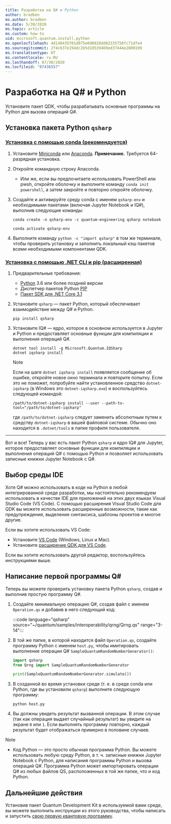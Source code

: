 ```yaml
---
title: Разработка на Q# и Python
author: bradben
ms.author: bradben
ms.date: 5/30/2020
ms.topic: article
ms.custom: how-to
uid: microsoft.quantum.install.python
ms.openlocfilehash: 4d148435f01d975e690828dd02335758fc71dfe4
ms.sourcegitcommit: 2f4c637e194dc2b5d18539469ed37444e2800199
ms.translationtype: HT
ms.contentlocale: ru-RU
ms.lasthandoff: 07/30/2020
ms.locfileid: "87436557"
---
```

# <a name="develop-with-q-and-python"></a>Разработка на Q# и Python

Установите пакет QDK, чтобы разрабатывать основные программы на Python для вызова операций Q#.

## <a name="install-the-qsharp-python-package"></a>Установка пакета Python `qsharp`

### <a name="install-using-conda-recommended"></a>[Установка с помощью conda (рекомендуется)](#tab/tabid-conda)

1. Установите [Miniconda](https://docs.conda.io/en/latest/miniconda.html) или [Anaconda](https://www.anaconda.com/products/individual#Downloads). **Примечание.** Требуется 64-разрядная установка.

1. Откройте командную строку Anaconda.

   - Или же, если вы предпочитаете использовать PowerShell или pwsh, откройте оболочку и выполните команду `conda init powershell`, а затем закройте и повторно откройте оболочку.

1. Создайте и активируйте среду conda с именем `qsharp-env` и необходимыми пакетами (включая Jupyter Notebook и IQ#), выполнив следующие команды:

    ```
    conda create -n qsharp-env -c quantum-engineering qsharp notebook

    conda activate qsharp-env
    ```

1. Выполните команду `python -c "import qsharp"` в том же терминале, чтобы проверить установку и заполнить локальный кэш пакетов всеми необходимыми компонентами QDK.

### <a name="install-using-net-cli-and-pip-advanced"></a>[Установка с помощью .NET CLI и pip (расширенная)](#tab/tabid-dotnetcli)

1. Предварительные требования:

    - [Python](https://www.python.org/downloads/) 3.6 или более поздней версии
    - Диспетчер пакетов Python [PIP](https://pip.pypa.io/en/stable/installing)
    - [Пакет SDK для .NET Core 3.1](https://dotnet.microsoft.com/download/dotnet-core/3.1)


1. Установите `qsharp` — пакет Python, который обеспечивает взаимодействие между Q# и Python.

    ```
    pip install qsharp
    ```

1. Установите IQ# — ядро, которое в основном используется в Jupyter и Python и предоставляет основные функции для компиляции и выполнения операций Q#.

    ```dotnetcli
    dotnet tool install -g Microsoft.Quantum.IQSharp
    dotnet iqsharp install
    ```

    > [!NOTE]
    > Если на шаге `dotnet iqsharp install` появляется сообщение об ошибке, откройте новое окно терминала и повторите попытку.
    > Если это не поможет, попробуйте найти установленное средство `dotnet-iqsharp` (в Windows это `dotnet-iqsharp.exe`) и воспользуйтесь следующей командой:
    > ```
    > /path/to/dotnet-iqsharp install --user --path-to-tool="/path/to/dotnet-iqsharp"
    > ```
    > где `/path/to/dotnet-iqsharp` следует заменить абсолютным путем к средству `dotnet-iqsharp` в вашей файловой системе.
    > Обычно оно находится в `.dotnet/tools` в папке профиля пользователя.
    
***

Вот и все! Теперь у вас есть пакет Python `qsharp` и ядро IQ# для Jupyter, которое предоставляет основные функции для компиляции и выполнения операций Q# с помощью Python и позволяет использовать записные книжки Jupyter Notebook с Q#.

## <a name="choose-your-ide"></a>Выбор среды IDE

Хотя Q# можно использовать в коде на Python в любой интегрированной среде разработки, мы настоятельно рекомендуем использовать в качестве IDE для приложений на этих двух языках Visual Studio Code (VS Code). С помощью расширения Visual Studio Code для QDK вы можете использовать расширенные возможности, такие как предупреждения, выделение синтаксиса, шаблоны проектов и многое другие.

Если вы хотите использовать VS Code:

- Установите [VS Code](https://code.visualstudio.com/download) (Windows, Linux и Mac).
- Установите [расширение QDK для VS Code](https://marketplace.visualstudio.com/items?itemName=quantum.quantum-devkit-vscode).

Если вы хотите использовать другой редактор, воспользуйтесь инструкциями выше.

## <a name="write-your-first-q-program"></a>Написание первой программы Q#

Теперь вы можете проверить установку пакета Python `qsharp`, создав и выполнив простую программу Q#.

1. Создайте минимальную операцию Q#, создав файл с именем `Operation.qs` и добавив в него следующий код:

    :::code language="qsharp" source="~/quantum/samples/interoperability/qrng/Qrng.qs" range="3-14":::

1. В той же папке, в которой находится файл `Operation.qs`, создайте программу Python с именем `host.py`, чтобы имитировать выполнение операции Q# `SampleQuantumRandomNumberGenerator()`:

    ```python
    import qsharp
    from Qrng import SampleQuantumRandomNumberGenerator

    print(SampleQuantumRandomNumberGenerator.simulate())
    ```

1. В созданной во время установки среде (т. е. в среде conda или Python, где вы установили `qsharp`) выполните следующую программу:

    ```
    python host.py
    ```

1. Вы должны увидеть результат вызванной операции. В этом случае (так как операция выдает случайный результат) вы увидите на экране `0` или `1`. Если выполнять программу повторно, каждый результат будет отображаться примерно в половине случаев.

> [!NOTE]
> * Код Python — это просто обычная программа Python. Вы можете использовать любую среду Python, в т. ч. записные книжки Jupyter Notebook с Python, для написания программы Python и вызова операций Q#. Программа Python может импортировать операции Q# из любых файлов QS, расположенных в той же папке, что и код Python.

## <a name="next-steps"></a>Дальнейшие действия

Установив пакет Quantum Development Kit в используемой вами среде, вы можете выполнить инструкции из этого руководства, чтобы написать и запустить [свою первую квантовую программу](xref:microsoft.quantum.quickstarts.qrng).
